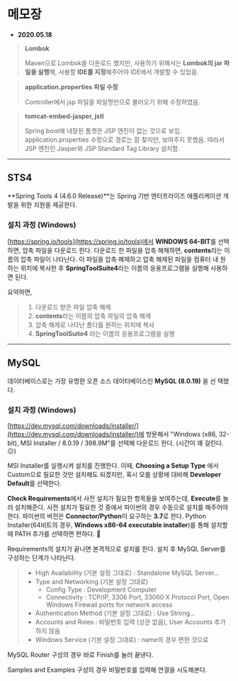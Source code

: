 # 메모장


- **2020.05.18**

>**Lombok**  
>
>Maven으로 Lombok을 다운로드 했지만, 사용하기 위해서는 **Lombok의 jar 파일을 실행**해, 사용할 **IDE를 지정**해주어야 IDE에서 개발할 수 있었음.

>**application.properties 파일 수정**
>
>Controller에서 jsp 파일을 파일명만으로 불러오기 위해 수정하였음.

>**tomcat-embed-jasper, jstl**
>
>Spring boot에 내장된 톰캣은 JSP 엔진이 없는 것으로 보임. application.properties 수정으로 경로는 잘 찾지만, 보여주지 못했음. 따라서 JSP 엔진인 Jasper와 JSP Standard Tag Library 설치함.

---

## STS4

**Spring Tools 4 (4.6.0 Release)**는 Spring 기반 엔터프라이즈 애플리케이션 개발을 위한 지원을 제공한다.

### 설치 과정 (Windows)

[https://spring.io/tools](https://spring.io/tools)에서 **WINDOWS 64-BIT**를 선택하면, 압축 파일을 다운로드 한다.
다운로드 한 파일을 압축 해제하면, **contents**라는 이름의 압축 파일이 나타난다. 이 파일을 압축 해제하고 압축 해제된 파일을 컴퓨터 내 원하는 위치에 복사한 후 **SpringToolSuite4**라는 이름의 응용프로그램을 실행해 사용하면 된다.

요약하면,

> 1. 다운로드 받은 파일 압축 해제
> 2. **contents**라는 이름의 압축 파일의 압축 해제
> 3. 압축 해제로 나타난 폴더를 원하는 위치에 복사
> 4. **SpringToolSuite4** 라는 이름의 응용프로그램을 실행

---

## MySQL

데이터베이스로는 가장 유명한 오픈 소스 데이터베이스인 **MySQL (8.0.19)** 을 선 택했다.

### 설치 과정 (Windows)

[https://dev.mysql.com/downloads/installer/](https://dev.mysql.com/downloads/installer/)에 방문해서 "Windows (x86, 32-bit), MSI Installer / 8.0.19 / 398.9M"를 선택해 다운로드 한다. (시간이 꽤 걸린다.😑)

MSI Installer를 실행시켜 설치를 진행한다. 이때, **Choosing a Setup Type** 에서 Custom으로 필요한 것만 설치해도 되겠지만, 혹시 모를 상황에 대비해 **Developer Default**를 선택한다.

**Check Requirements**에서 사전 설치가 필요한 항목들을 보여주는데, **Execute**를 눌러 설치해준다. 사전 설치가 필요한 것 중에서 파이썬의 경우 수동으로 설치를 해주어야 한다. 파이썬의 버전은 **Connector/Python**이 요구하는 **3.7**로 한다. Python Installer(64비트의 경우, **Windows x86-64 executable installer**)를 통해 설치할 때 PATH 추가를 선택하면 편하다. 👏

Requirements의 설치가 끝나면 본격적으로 설치를 한다. 설치 후 MySQL Server를 구성하는 단계가 나타난다.

> - High Availability (기본 설정 그대로) : Standalone MySQL Server...
> - Type and Networking (기본 설정 그대로)
>   - Config Type : Development Computer
>   - Connectivity : TCP/IP, 3306 Port, 33060 X Protocol Port, Open Windows Firewall ports for network access
> - Authentication Method (기본 설정 그대로) : Use Strong...
> - Accounts and Roles : 비밀번호 입력 (상관 없음), User Accounts 추가하지 않음
> - Windows Service (기본 설정 그대로) : name의 경우 편한 것으로

MySQL Router 구성의 경우 바로 Finish를 눌러 끝낸다.

Samples and Examples 구성의 경우 비밀번호를 입력해 연결을 시도해본다.